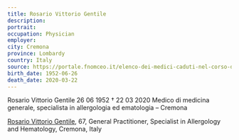 ```yaml
---
title: Rosario Vittorio Gentile
description: 
portrait: 
occupation: Physician
employer: 
city: Cremona
province: Lombardy
country: Italy
source: https://portale.fnomceo.it/elenco-dei-medici-caduti-nel-corso-dellepidemia-di-covid-19/
birth_date: 1952-06-26
death_date: 2020-03-22
---
```


Rosario Vittorio Gentile 26 06 1952 † 22 03 2020
Medico di medicina generale, specialista in allergologia ed ematologia – Cremona

<a href="https://portale.fnomceo.it/elenco-dei-medici-caduti-nel-corso-dellepidemia-di-covid-19/">Rosario Vittorio Gentile</a>, 67, General Practitioner, Specialist in Allergology and Hematology, Cremona, Italy
